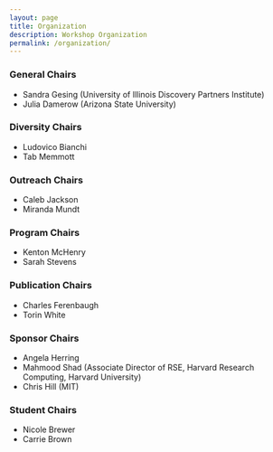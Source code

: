 ```yaml
---
layout: page
title: Organization
description: Workshop Organization
permalink: /organization/
---
```


### General Chairs
- Sandra Gesing (University of Illinois Discovery Partners Institute)
- Julia Damerow (Arizona State University)

### Diversity Chairs
- Ludovico Bianchi
- Tab Memmott

### Outreach Chairs
- Caleb Jackson
- Miranda Mundt

### Program Chairs
- Kenton McHenry
- Sarah Stevens

### Publication Chairs
- Charles Ferenbaugh
- Torin White

### Sponsor Chairs
- Angela Herring
- Mahmood Shad (Associate Director of RSE, Harvard Research Computing, Harvard University)
- Chris Hill (MIT)

### Student Chairs
- Nicole Brewer
- Carrie Brown
